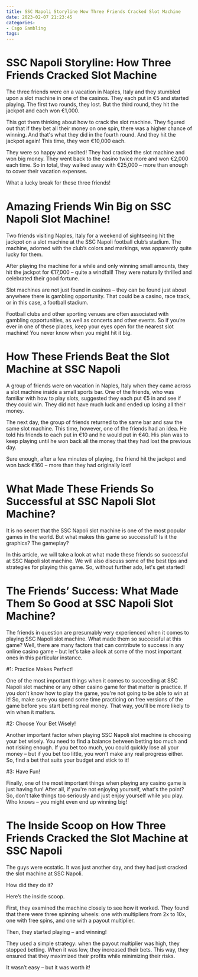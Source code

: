 ```yaml
---
title: SSC Napoli Storyline How Three Friends Cracked Slot Machine
date: 2023-02-07 21:23:45
categories:
- Csgo Gambling
tags:
---
```



#  SSC Napoli Storyline: How Three Friends Cracked Slot Machine

The three friends were on a vacation in Naples, Italy and they stumbled upon a slot machine in one of the casinos. They each put in €5 and started playing. The first two rounds, they lost. But the third round, they hit the jackpot and each won €1,000.

This got them thinking about how to crack the slot machine. They figured out that if they bet all their money on one spin, there was a higher chance of winning. And that's what they did in the fourth round. And they hit the jackpot again! This time, they won €10,000 each.

They were so happy and excited! They had cracked the slot machine and won big money. They went back to the casino twice more and won €2,000 each time. So in total, they walked away with €25,000 – more than enough to cover their vacation expenses.

What a lucky break for these three friends!

#  Amazing Friends Win Big on SSC Napoli Slot Machine!

Two friends visiting Naples, Italy for a weekend of sightseeing hit the jackpot on a slot machine at the SSC Napoli football club’s stadium. The machine, adorned with the club’s colors and markings, was apparently quite lucky for them.

After playing the machine for a while and only winning small amounts, they hit the jackpot for €17,000 – quite a windfall! They were naturally thrilled and celebrated their good fortune.

Slot machines are not just found in casinos – they can be found just about anywhere there is gambling opportunity. That could be a casino, race track, or in this case, a football stadium.

Football clubs and other sporting venues are often associated with gambling opportunities, as well as concerts and other events. So if you’re ever in one of these places, keep your eyes open for the nearest slot machine! You never know when you might hit it big.

#  How These Friends Beat the Slot Machine at SSC Napoli

A group of friends were on vacation in Naples, Italy when they came across a slot machine inside a small sports bar. One of the friends, who was familiar with how to play slots, suggested they each put €5 in and see if they could win. They did not have much luck and ended up losing all their money.

The next day, the group of friends returned to the same bar and saw the same slot machine. This time, however, one of the friends had an idea. He told his friends to each put in €10 and he would put in €40. His plan was to keep playing until he won back all the money that they had lost the previous day.

Sure enough, after a few minutes of playing, the friend hit the jackpot and won back €160 – more than they had originally lost!

#  What Made These Friends So Successful at SSC Napoli Slot Machine?

It is no secret that the SSC Napoli slot machine is one of the most popular games in the world. But what makes this game so successful? Is it the graphics? The gameplay?

In this article, we will take a look at what made these friends so successful at SSC Napoli slot machine. We will also discuss some of the best tips and strategies for playing this game. So, without further ado, let's get started!

# The Friends’ Success: What Made Them So Good at SSC Napoli Slot Machine?

The friends in question are presumably very experienced when it comes to playing SSC Napoli slot machine. What made them so successful at this game? Well, there are many factors that can contribute to success in any online casino game – but let's take a look at some of the most important ones in this particular instance.

#1: Practice Makes Perfect!

One of the most important things when it comes to succeeding at SSC Napoli slot machine or any other casino game for that matter is practice. If you don't know how to play the game, you're not going to be able to win at it! So, make sure you spend some time practicing on free versions of the game before you start betting real money. That way, you'll be more likely to win when it matters.

#2: Choose Your Bet Wisely!

Another important factor when playing SSC Napoli slot machine is choosing your bet wisely. You need to find a balance between betting too much and not risking enough. If you bet too much, you could quickly lose all your money – but if you bet too little, you won't make any real progress either. So, find a bet that suits your budget and stick to it!

#3: Have Fun!

Finally, one of the most important things when playing any casino game is just having fun! After all, if you're not enjoying yourself, what's the point? So, don't take things too seriously and just enjoy yourself while you play. Who knows – you might even end up winning big!

#  The Inside Scoop on How Three Friends Cracked the Slot Machine at SSC Napoli

The guys were ecstatic. It was just another day, and they had just cracked the slot machine at SSC Napoli.

How did they do it?

Here’s the inside scoop.

First, they examined the machine closely to see how it worked. They found that there were three spinning wheels: one with multipliers from 2x to 10x, one with free spins, and one with a payout multiplier.

Then, they started playing – and winning!

They used a simple strategy: when the payout multiplier was high, they stopped betting. When it was low, they increased their bets. This way, they ensured that they maximized their profits while minimizing their risks.

It wasn’t easy – but it was worth it!